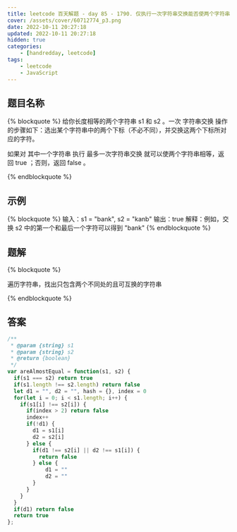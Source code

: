 ```yaml
---
title: leetcode 百天解题 - day 85 - 1790. 仅执行一次字符串交换能否使两个字符串相等
cover: /assets/cover/60712774_p3.png
date: 2022-10-11 20:27:18
updated: 2022-10-11 20:27:18
hidden: true
categories:
    - [handredday, leetcode]
tags:
    - leetcode
    - JavaScript
---
```


## 题目名称

{% blockquote %}
给你长度相等的两个字符串 s1 和 s2 。一次 字符串交换 操作的步骤如下：选出某个字符串中的两个下标（不必不同），并交换这两个下标所对应的字符。

如果对 其中一个字符串 执行 最多一次字符串交换 就可以使两个字符串相等，返回 true ；否则，返回 false 。

{% endblockquote %}

## 示例

{% blockquote %}
输入：s1 = "bank", s2 = "kanb"
输出：true
解释：例如，交换 s2 中的第一个和最后一个字符可以得到 "bank"
{% endblockquote %}


## 题解


{% blockquote %}

遍历字符串，找出只包含两个不同处的且可互换的字符串

{% endblockquote %}

## 答案

~~~js
/**
 * @param {string} s1
 * @param {string} s2
 * @return {boolean}
 */
var areAlmostEqual = function(s1, s2) {
  if(s1 === s2) return true
  if(s1.length !== s2.length) return false
  let d1 = "", d2 = "", hash = {}, index = 0
  for(let i = 0; i < s1.length; i++) {
    if(s1[i] !== s2[i]) {
      if(index > 2) return false
      index++
      if(!d1) {
        d1 = s1[i]
        d2 = s2[i]
      } else {
        if(d1 !== s2[i] || d2 !== s1[i]) {
          return false
        } else {
            d1 = ""
            d2 = ""
        }
      }
    }
  }
  if(d1) return false
  return true
};
~~~